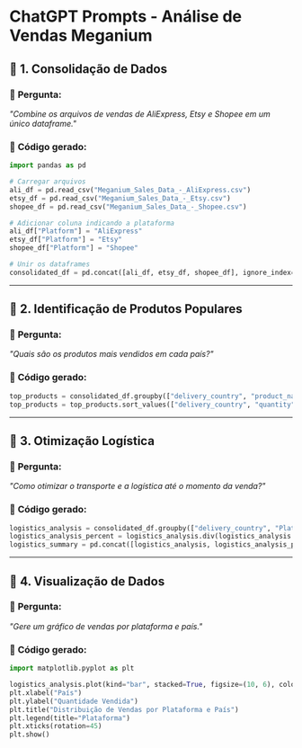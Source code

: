 # **ChatGPT Prompts - Análise de Vendas Meganium**  

## 📌 **1. Consolidação de Dados**  
### 🔹 **Pergunta:**  
*"Combine os arquivos de vendas de AliExpress, Etsy e Shopee em um único dataframe."*  
### 🔹 **Código gerado:**  
```python
import pandas as pd

# Carregar arquivos
ali_df = pd.read_csv("Meganium_Sales_Data_-_AliExpress.csv")
etsy_df = pd.read_csv("Meganium_Sales_Data_-_Etsy.csv")
shopee_df = pd.read_csv("Meganium_Sales_Data_-_Shopee.csv")

# Adicionar coluna indicando a plataforma
ali_df["Platform"] = "AliExpress"
etsy_df["Platform"] = "Etsy"
shopee_df["Platform"] = "Shopee"

# Unir os dataframes
consolidated_df = pd.concat([ali_df, etsy_df, shopee_df], ignore_index=True)
```

---

## 📌 **2. Identificação de Produtos Populares**  
### 🔹 **Pergunta:**  
*"Quais são os produtos mais vendidos em cada país?"*  
### 🔹 **Código gerado:**  
```python
top_products = consolidated_df.groupby(["delivery_country", "product_name"])["quantity"].sum().reset_index()
top_products = top_products.sort_values(["delivery_country", "quantity"], ascending=[True, False])
```

---

## 📌 **3. Otimização Logística**  
### 🔹 **Pergunta:**  
*"Como otimizar o transporte e a logística até o momento da venda?"*  
### 🔹 **Código gerado:**  
```python
logistics_analysis = consolidated_df.groupby(["delivery_country", "Platform"])["quantity"].sum().unstack().fillna(0)
logistics_analysis_percent = logistics_analysis.div(logistics_analysis.sum(axis=1), axis=0) * 100
logistics_summary = pd.concat([logistics_analysis, logistics_analysis_percent], axis=1, keys=["Total Sold", "Percentage"])
```

---

## 📌 **4. Visualização de Dados**  
### 🔹 **Pergunta:**  
*"Gere um gráfico de vendas por plataforma e país."*  
### 🔹 **Código gerado:**  
```python
import matplotlib.pyplot as plt

logistics_analysis.plot(kind="bar", stacked=True, figsize=(10, 6), colormap="viridis")
plt.xlabel("País")
plt.ylabel("Quantidade Vendida")
plt.title("Distribuição de Vendas por Plataforma e País")
plt.legend(title="Plataforma")
plt.xticks(rotation=45)
plt.show()
```
